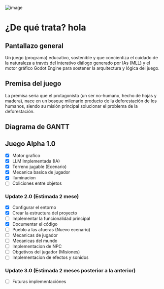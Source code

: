 ![image](https://i.postimg.cc/hvnB6Mn5/Designer-6-copia.png)

**¿De qué trata? hola**
=====================

**Pantallazo general**
--------------------

Un juego (programa) educativo, sostenible y que concientiza el cuidado de la naturaleza a través del interativo diálogo generado por IAs (MLL) y el motor gráfico Godot Engine para sostener la arquitectura y lógica del juego.

**Premisa del juego**
--------------------

La premisa sería que el protagonista (un ser no-humano, hecho de hojas y madera), nace en un bosque milenario producto de la deforestación de los humanos, siendo su misión principal solucionar el problema de la deforestación.


**Diagrama de GANTT**
---------------------


## Juego Alpha 1.0

- [x] Motor grafico
- [x] LLM Implementada (IA)
- [x] Terreno jugable (Ecenario)
- [x] Mecanica basica de jugador
- [x] Iluminacion
- [ ] Coliciones entre objetos

### Update 2.0 (Estimada 2 mese)

- [x] Configurar el entorno
- [x] Crear la estructura del proyecto
- [ ] Implementar la funcionalidad principal
- [x] Documentar el código
- [ ] Pueblo a las afueras (Nuevo ecenario)
- [ ] Mecanicas de jugador
- [ ] Mecanicas del mundo
- [ ] Implementacion de NPC
- [ ] Obgetivos del jugador (Misiones)
- [ ] Implementacion de efectos y sonidos
 
### Update 3.0 (Estimada 2 meses posterior a la anterior)

- [ ] Futuras implementaciónes


